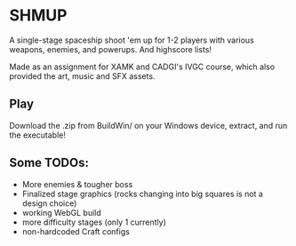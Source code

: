 # SHMUP
A single-stage spaceship shoot 'em up for 1-2 players with various weapons, enemies, and powerups. And highscore lists!

Made as an assignment for XAMK and CADGI's IVGC course, which also provided the art, music and SFX assets.

## Play
Download the .zip from BuildWin/ on your Windows device, extract, and run the executable!

## Some TODOs:
* More enemies & tougher boss
* Finalized stage graphics (rocks changing into big squares is not a design choice)
* working WebGL build
* more difficulty stages (only 1 currently)
* non-hardcoded Craft configs
